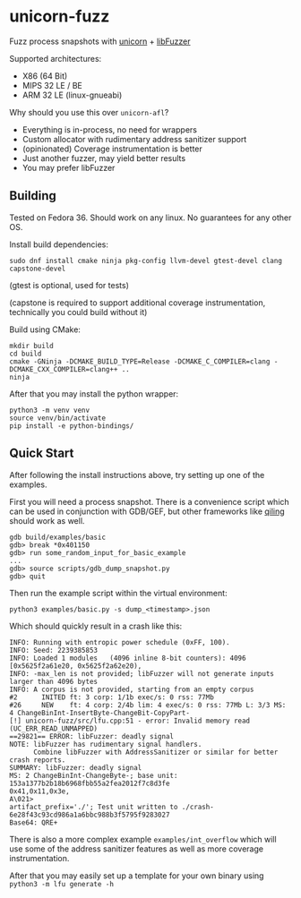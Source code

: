 # unicorn-fuzz

Fuzz process snapshots with [unicorn](https://www.unicorn-engine.org/) + [libFuzzer](https://llvm.org/docs/LibFuzzer.html)

Supported architectures:
- X86 (64 Bit)
- MIPS 32 LE / BE
- ARM 32 LE (linux-gnueabi)

Why should you use this over `unicorn-afl`?
- Everything is in-process, no need for wrappers
- Custom allocator with rudimentary address sanitizer support
- (opinionated) Coverage instrumentation is better
- Just another fuzzer, may yield better results
- You may prefer libFuzzer

## Building

Tested on Fedora 36. Should work on any linux. No guarantees for any other OS.

Install build dependencies:
```
sudo dnf install cmake ninja pkg-config llvm-devel gtest-devel clang capstone-devel
```
(gtest is optional, used for tests)

(capstone is required to support additional coverage instrumentation, technically you could build without it)

Build using CMake:
```
mkdir build
cd build
cmake -GNinja -DCMAKE_BUILD_TYPE=Release -DCMAKE_C_COMPILER=clang -DCMAKE_CXX_COMPILER=clang++ ..
ninja
```

After that you may install the python wrapper:
```
python3 -m venv venv
source venv/bin/activate
pip install -e python-bindings/
```

## Quick Start

After following the install instructions above, try setting up one of the examples.

First you will need a process snapshot.
There is a convenience script which can be used in conjunction with GDB/GEF, but other frameworks like [qiling](https://github.com/qilingframework/qiling) should work as well.

```
gdb build/examples/basic
gdb> break *0x401150
gdb> run some_random_input_for_basic_example
...
gdb> source scripts/gdb_dump_snapshot.py
gdb> quit
```

Then run the example script within the virtual environment:
```
python3 examples/basic.py -s dump_<timestamp>.json
```
Which should quickly result in a crash like this:
```
INFO: Running with entropic power schedule (0xFF, 100).
INFO: Seed: 2239385853
INFO: Loaded 1 modules   (4096 inline 8-bit counters): 4096 [0x5625f2a61e20, 0x5625f2a62e20),
INFO: -max_len is not provided; libFuzzer will not generate inputs larger than 4096 bytes
INFO: A corpus is not provided, starting from an empty corpus
#2      INITED ft: 3 corp: 1/1b exec/s: 0 rss: 77Mb
#26     NEW    ft: 4 corp: 2/4b lim: 4 exec/s: 0 rss: 77Mb L: 3/3 MS: 4 ChangeBinInt-InsertByte-ChangeBit-CopyPart-
[!] unicorn-fuzz/src/lfu.cpp:51 - error: Invalid memory read (UC_ERR_READ_UNMAPPED)
==29821== ERROR: libFuzzer: deadly signal
NOTE: libFuzzer has rudimentary signal handlers.
      Combine libFuzzer with AddressSanitizer or similar for better crash reports.
SUMMARY: libFuzzer: deadly signal
MS: 2 ChangeBinInt-ChangeByte-; base unit: 153a1377b2b18b6968fbb55a2fea2012f7c8d3fe
0x41,0x11,0x3e,
A\021>
artifact_prefix='./'; Test unit written to ./crash-6e28f43c93cd986a1a6bbc988b3f5795f9283027
Base64: QRE+
```

There is also a more complex example `examples/int_overflow` which will use some of the address sanitizer features as well as more coverage instrumentation.

After that you may easily set up a template for your own binary using `python3 -m lfu generate -h`
